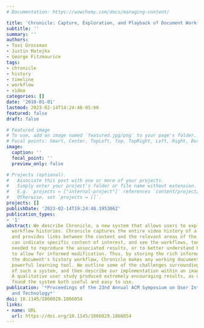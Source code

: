 ```yaml
---
# Documentation: https://wowchemy.com/docs/managing-content/

title: 'Chronicle: Capture, Exploration, and Playback of Document Workflow Histories'
subtitle: ''
summary: ''
authors:
- Tovi Grossman
- Justin Matejka
- George Fitzmaurice
tags:
- chronicle
- history
- timeline
- workflow
- video
categories: []
date: '2010-01-01'
lastmod: 2023-02-14T14:24:48-05:00
featured: false
draft: false

# Featured image
# To use, add an image named `featured.jpg/png` to your page's folder.
# Focal points: Smart, Center, TopLeft, Top, TopRight, Left, Right, BottomLeft, Bottom, BottomRight.
image:
  caption: ''
  focal_point: ''
  preview_only: false

# Projects (optional).
#   Associate this post with one or more of your projects.
#   Simply enter your project's folder or file name without extension.
#   E.g. `projects = ["internal-project"]` references `content/project/deep-learning/index.md`.
#   Otherwise, set `projects = []`.
projects: []
publishDate: '2023-02-14T19:24:48.195306Z'
publication_types:
- '1'
abstract: We describe Chronicle, a new system that allows users to explore document
  workflow histories. Chronicle captures the entire video history of a graphical document,
  and provides links between the content and the relevant areas of the history. Users
  can indicate specific content of interest, and see the workflows, tools, and settings
  needed to reproduce the associated results, or to better understand how it was constructed
  to allow for informed modification. Thus, by storing the rich information regarding
  the document's history workflow, Chronicle makes any working document a potentially
  powerful learning tool. We outline some of the challenges surrounding the development
  of such a system, and then describe our implementation within an image editing application.
  A qualitative user study produced extremely encouraging results, as users unanimously
  found the system both useful and easy to use.
publication: '*Proceedings of the 23nd Annual ACM Symposium on User Interface Software
  and Technology*'
doi: 10.1145/1866029.1866054
links:
- name: URL
  url: https://doi.org/10.1145/1866029.1866054
---
```

